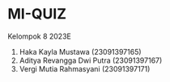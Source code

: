 # MI-QUIZ
Kelompok 8 2023E
1. Haka Kayla Mustawa (23091397165)
2. Aditya Revangga Dwi Putra (23091397167)
3. Vergi Mutia Rahmasyani (23091397171)
